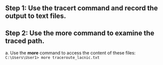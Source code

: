 ## Step 1: Use the tracert command and record the output to text files.

## Step 2: Use the more command to examine the traced path.
a. Use the **more** command to access the content of these files:<br>
`C:\Users\User1> more traceroute_lacnic.txt`
